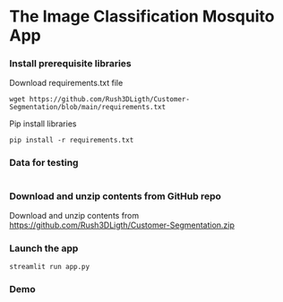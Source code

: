 # The Image Classification Mosquito App


### Install prerequisite libraries

Download requirements.txt file

```
wget https://github.com/Rush3DLigth/Customer-Segmentation/blob/main/requirements.txt

```

Pip install libraries
```
pip install -r requirements.txt
```
###  Data for testing
```

```

###  Download and unzip contents from GitHub repo

Download and unzip contents from https://github.com/Rush3DLigth/Customer-Segmentation.zip

###  Launch the app

```
streamlit run app.py
```

### Demo


